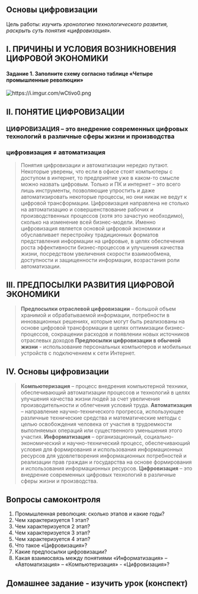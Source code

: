 ## Основы цифровизации
Цель работы: *изучить хронологию технологического развития, раскрыть суть понятия «цифровизация».*
## I. ПРИЧИНЫ И УСЛОВИЯ ВОЗНИКНОВЕНИЯ ЦИФРОВОЙ ЭКОНОМИКИ
#### Задание 1. Заполните схему согласно таблице «Четыре промышленные революции»
<img src="https://i.imgur.com/wCtivo0.png" alt="https://i.imgur.com/wCtivo0.png">

## II. ПОНЯТИЕ ЦИФРОВИЗАЦИИ
### ЦИФРОВИЗАЦИЯ – это внедрение современных цифровых технологий в различные сферы жизни и производства
### цифровизация ≠ автоматизация
> Понятия цифровизации и автоматизации нередко путают. Некоторые уверены, что если в офисе стоят компьютеры с доступом в интернет, то предприятие уже в каком-то смысле можно назвать цифровым. Только и ПК и интернет – это всего лишь инструменты, позволяющие упростить и даже автоматизировать некоторые процессы, но они никак не ведут к цифровой трансформации. Цифровизация направлена не столько на автоматизацию и совершенствование рабочих и производственных процессов (хотя это зачастую необходимо), сколько на изменение всей бизнес-модели.
> Именно цифровизация является основой цифровой экономики и обуславливает перестройку традиционных форматов представления информации на цифровые, в целях обеспечения роста эффективности бизнес-процессов и улучшения качества жизни, посредством увеличения скорости взаимообмена, доступности и защищенности информации, возрастания роли автоматизации.
## III. ПРЕДПОСЫЛКИ РАЗВИТИЯ ЦИФРОВОЙ ЭКОНОМИКИ
> **Предпосылки отраслевой цифровизации** – большой объем хранимой и обрабатываемой информации, потребности в инновационных решениях, которые могут быть реализованы на основе цифровой трансформации в целях оптимизации бизнес-процессов, сокращении расходов и появлении новых источников отраслевых доходов
> **Предпосылки цифровизации в обычной жизни** - использование персональных компьютеров и мобильных устройств с подключением к сети Интернет.
## IV. Основы цифровизации
> **Компьютеризация** – процесс внедрения компьютерной техники, обеспечивающий автоматизации процессов и технологий в целях улучшения качества жизни людей за счет увеличения производительности и облегчения условий труда.
> **Автоматизация** – направление научно-технического прогресса, использующее различные технические средства и математические методы с целью освобождения человека от участия в трудоемкости выполняемых операций или существенного уменьшения этого участия.
> **Информатизация** – организационный, социально- экономический и научно-технический процесс, обеспечивающий условия для формирования и использования информационных ресурсов для удовлетворения информационных потребностей и реализации прав граждан и государства на основе формирования и использования информационных ресурсов.
> **Цифровизация** – это внедрение современных цифровых технологий в различные сферы жизни и производства.
## Вопросы самоконтроля
1. Промышленная революция: сколько этапов и какие годы?
2. Чем характеризуется 1 этап?
3. Чем характеризуется 2 этап?
4. Чем характеризуется 3 этап?
5. Чем характеризуется 4 этап?
6. Что такое «Цифровизация»?
7. Какие предпосылки цифровизации?
8. Какая взаимосвязь между понятиями «Информатизация» – «Автоматизация» – «Компьютеризация» - «Цифровизация»?
## Домашнее задание - изучить урок (конспект)